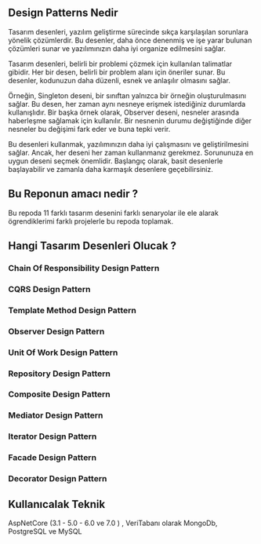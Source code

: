 ## Design Patterns Nedir

 Tasarım desenleri, yazılım geliştirme sürecinde sıkça karşılaşılan sorunlara yönelik çözümlerdir. Bu desenler, daha önce denenmiş ve işe yarar bulunan çözümleri sunar ve yazılımınızın daha iyi organize edilmesini sağlar.

Tasarım desenleri, belirli bir problemi çözmek için kullanılan talimatlar gibidir. Her bir desen, belirli bir problem alanı için öneriler sunar. Bu desenler, kodunuzun daha düzenli, esnek ve anlaşılır olmasını sağlar.

Örneğin, Singleton deseni, bir sınıftan yalnızca bir örneğin oluşturulmasını sağlar. Bu desen, her zaman aynı nesneye erişmek istediğiniz durumlarda kullanışlıdır. Bir başka örnek olarak, Observer deseni, nesneler arasında haberleşme sağlamak için kullanılır. Bir nesnenin durumu değiştiğinde diğer nesneler bu değişimi fark eder ve buna tepki verir.

Bu desenleri kullanmak, yazılımınızın daha iyi çalışmasını ve geliştirilmesini sağlar. Ancak, her deseni her zaman kullanmanız gerekmez. Sorununuza en uygun deseni seçmek önemlidir. Başlangıç olarak, basit desenlerle başlayabilir ve zamanla daha karmaşık desenlere geçebilirsiniz.

## Bu Reponun amacı nedir ?

Bu repoda 11 farklı tasarım desenini farklı senaryolar ile ele alarak ögrendiklerimi farklı projelerle bu repoda toplamak.

## Hangi Tasarım Desenleri Olucak ?

### Chain Of Responsibility Design Pattern
### CQRS Design Pattern
### Template Method Design Pattern
### Observer Design Pattern
### Unit Of Work Design Pattern
### Repository Design Pattern
### Composite Design Pattern
### Mediator Design Pattern
### Iterator Design Pattern
### Facade Design Pattern
### Decorator Design Pattern

## Kullanıcalak Teknik 

AspNetCore (3.1 - 5.0 - 6.0 ve 7.0 ) , VeriTabanı olarak MongoDb, PostgreSQL ve MySQL 
